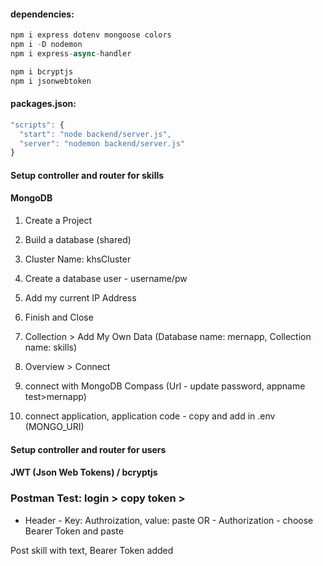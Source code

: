 #### dependencies:
```js
npm i express dotenv mongoose colors
npm i -D nodemon
npm i express-async-handler

npm i bcryptjs
npm i jsonwebtoken
```

#### packages.json:
```js
"scripts": {
  "start": "node backend/server.js",
  "server": "nodemon backend/server.js"
}
```
#### Setup controller and router for skills

#### MongoDB
1. Create a Project
2. Build a database (shared)
3. Cluster Name: khsCluster
4. Create a database user - username/pw
5. Add my current IP Address
6. Finish and Close
7. Collection > Add My Own Data (Database name: mernapp, Collection name: skills)

1. Overview > Connect
2. connect with MongoDB Compass (Url - update password, appname test>mernapp)
3. connect application, application code - copy and add in .env (MONGO_URI)

#### Setup controller and router for users

#### JWT (Json Web Tokens) / bcryptjs

### Postman Test: login > copy token > 
  - Header - Key: Authroization, value: paste
  OR - Authorization - choose Bearer Token and paste
  
  Post skill with text, Bearer Token added



